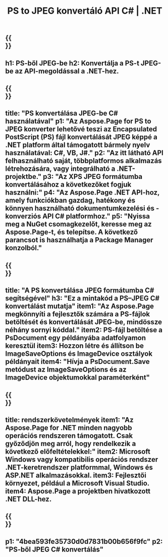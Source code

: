 ﻿---
translation: true
template: /_templates/_conversion-child-net.md
title: PS to JPEG konvertáló API C# |  .NET
url: /net/conversion/ps-to-jpeg/
description: Mintakód a PS-ből JPEG C# konvertáláshoz. Használjon API-példakódot a VB.NET-en, Asp.NET-en vagy bármely .NET-alapú alkalmazáson belüli PS-fájlok JPEG-té konvertálásához.
informat: PS
outformat: JPEG
otherformats: XPS EPS
---

{{<section banner>}}
---
h1: PS-ből JPEG-be
h2: Konvertálja a PS-t JPEG-be az API-megoldással a .NET-hez.
---

{{<section overview>}}
---
title: "PS konvertálása JPEG-be C# használatával"
p1: "Az Aspose.Page for PS to JPEG konverter lehetővé teszi az Encapsulated PostScript (PS) fájl konvertálását JPEG képpé a .NET platform által támogatott bármely nyelv használatával: C#, VB, J#."
p2: "Az itt látható API felhasználható saját, többplatformos alkalmazás létrehozására, vagy integrálható a .NET-projektbe."
p3: "Az XPS JPEG formátumba konvertálásához a következőket fogjuk használni:"
p4: "Az Aspose.Page .NET API-hoz, amely funkciókban gazdag, hatékony és könnyen használható dokumentumkezelési és -konverziós API C# platformhoz."
p5: "Nyissa meg a NuGet csomagkezelőt, keresse meg az Aspose.Page-t, és telepítse. A következő parancsot is használhatja a Package Manager konzolból."
---

{{<section feature1>}}
---
title: "A PS konvertálása JPEG formátumba C# segítségével"
h3: "Ez a mintakód a PS–JPEG C# konvertálást mutatja"
item1: "Az Aspose.Page megkönnyíti a fejlesztők számára a PS-fájlok betöltését és konvertálását JPEG-be, mindössze néhány sornyi kóddal."
item2: PS-fájl betöltése a PsDocument egy példányába adatfolyamon keresztül
item3: Hozzon létre és állítson be ImageSaveOptions és ImageDevice osztályok példányait
item4: "Hívja a PsDocument.Save metódust az ImageSaveOptions és az ImageDevice objektumokkal paraméterként"
---

{{<section feature2>}}
---
title: rendszerkövetelmények
item1: "Az Aspose.Page for .NET minden nagyobb operációs rendszeren támogatott. Csak győződjön meg arról, hogy rendelkezik a következő előfeltételekkel:"
item2: Microsoft Windows vagy kompatibilis operációs rendszer .NET-keretrendszer platformmal, Windows és ASP.NET alkalmazásokkal.
item3: Fejlesztői környezet, például a Microsoft Visual Studio.
item4: Aspose.Page a projektben hivatkozott .NET DLL-hez.
---

{{<section gist>}}
---
p1: "4bea593fe35730d0d7831b00b656f9fc"
p2: "PS-ből JPEG C# konvertálás"
---
